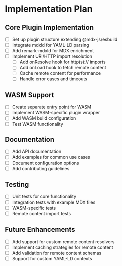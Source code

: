 # Implementation Plan

## Core Plugin Implementation

- [ ] Set up plugin structure extending @mdx-js/esbuild
- [ ] Integrate mdxld for YAML-LD parsing
- [ ] Add remark-mdxld for MDX enrichment
- [ ] Implement URI/HTTP import resolution
  - [ ] Add onResolve hook for http(s):// imports
  - [ ] Add onLoad hook to fetch remote content
  - [ ] Cache remote content for performance
  - [ ] Handle error cases and timeouts

## WASM Support

- [ ] Create separate entry point for WASM
- [ ] Implement WASM-specific plugin wrapper
- [ ] Add WASM build configuration
- [ ] Test WASM functionality

## Documentation

- [ ] Add API documentation
- [ ] Add examples for common use cases
- [ ] Document configuration options
- [ ] Add contributing guidelines

## Testing

- [ ] Unit tests for core functionality
- [ ] Integration tests with example MDX files
- [ ] WASM-specific tests
- [ ] Remote content import tests

## Future Enhancements

- [ ] Add support for custom remote content resolvers
- [ ] Implement caching strategies for remote content
- [ ] Add validation for remote content schemas
- [ ] Support for custom YAML-LD contexts
